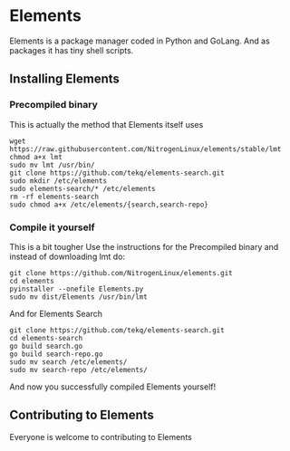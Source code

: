 # Elements
Elements is a package manager coded in Python and GoLang. And as packages it has tiny shell scripts.

## Installing Elements

### Precompiled binary
This is actually the method that Elements itself uses
```
wget https://raw.githubusercontent.com/NitrogenLinux/elements/stable/lmt
chmod a+x lmt
sudo mv lmt /usr/bin/
git clone https://github.com/tekq/elements-search.git
sudo mkdir /etc/elements
sudo elements-search/* /etc/elements
rm -rf elements-search
sudo chmod a+x /etc/elements/{search,search-repo}
```

### Compile it yourself
This is a bit tougher
Use the instructions for the Precompiled binary and instead of downloading lmt do:
```
git clone https://github.com/NitrogenLinux/elements.git
cd elements
pyinstaller --onefile Elements.py
sudo mv dist/Elements /usr/bin/lmt
```
And for Elements Search
```
git clone https://github.com/tekq/elements-search.git
cd elements-search
go build search.go
go build search-repo.go
sudo mv search /etc/elements/
sudo mv search-repo /etc/elements/
```

And now you successfully compiled Elements yourself!

## Contributing to Elements
Everyone is welcome to contributing to Elements

